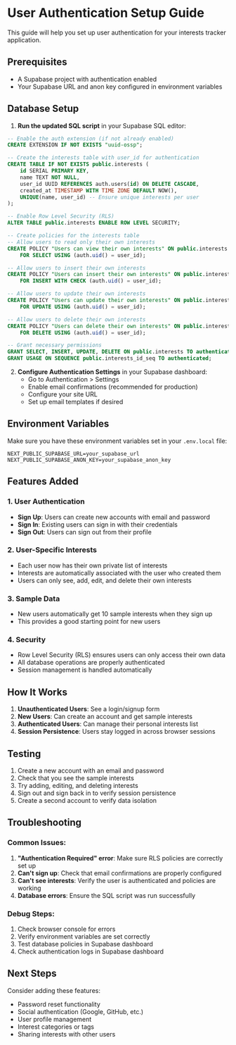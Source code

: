 # User Authentication Setup Guide

This guide will help you set up user authentication for your interests tracker application.

## Prerequisites

- A Supabase project with authentication enabled
- Your Supabase URL and anon key configured in environment variables

## Database Setup

1. **Run the updated SQL script** in your Supabase SQL editor:

```sql
-- Enable the auth extension (if not already enabled)
CREATE EXTENSION IF NOT EXISTS "uuid-ossp";

-- Create the interests table with user_id for authentication
CREATE TABLE IF NOT EXISTS public.interests (
    id SERIAL PRIMARY KEY,
    name TEXT NOT NULL,
    user_id UUID REFERENCES auth.users(id) ON DELETE CASCADE,
    created_at TIMESTAMP WITH TIME ZONE DEFAULT NOW(),
    UNIQUE(name, user_id) -- Ensure unique interests per user
);

-- Enable Row Level Security (RLS)
ALTER TABLE public.interests ENABLE ROW LEVEL SECURITY;

-- Create policies for the interests table
-- Allow users to read only their own interests
CREATE POLICY "Users can view their own interests" ON public.interests
    FOR SELECT USING (auth.uid() = user_id);

-- Allow users to insert their own interests
CREATE POLICY "Users can insert their own interests" ON public.interests
    FOR INSERT WITH CHECK (auth.uid() = user_id);

-- Allow users to update their own interests
CREATE POLICY "Users can update their own interests" ON public.interests
    FOR UPDATE USING (auth.uid() = user_id);

-- Allow users to delete their own interests
CREATE POLICY "Users can delete their own interests" ON public.interests
    FOR DELETE USING (auth.uid() = user_id);

-- Grant necessary permissions
GRANT SELECT, INSERT, UPDATE, DELETE ON public.interests TO authenticated;
GRANT USAGE ON SEQUENCE public.interests_id_seq TO authenticated;
```

2. **Configure Authentication Settings** in your Supabase dashboard:
   - Go to Authentication > Settings
   - Enable email confirmations (recommended for production)
   - Configure your site URL
   - Set up email templates if desired

## Environment Variables

Make sure you have these environment variables set in your `.env.local` file:

```env
NEXT_PUBLIC_SUPABASE_URL=your_supabase_url
NEXT_PUBLIC_SUPABASE_ANON_KEY=your_supabase_anon_key
```

## Features Added

### 1. User Authentication
- **Sign Up**: Users can create new accounts with email and password
- **Sign In**: Existing users can sign in with their credentials
- **Sign Out**: Users can sign out from their profile

### 2. User-Specific Interests
- Each user now has their own private list of interests
- Interests are automatically associated with the user who created them
- Users can only see, add, edit, and delete their own interests

### 3. Sample Data
- New users automatically get 10 sample interests when they sign up
- This provides a good starting point for new users

### 4. Security
- Row Level Security (RLS) ensures users can only access their own data
- All database operations are properly authenticated
- Session management is handled automatically

## How It Works

1. **Unauthenticated Users**: See a login/signup form
2. **New Users**: Can create an account and get sample interests
3. **Authenticated Users**: Can manage their personal interests list
4. **Session Persistence**: Users stay logged in across browser sessions

## Testing

1. Create a new account with an email and password
2. Check that you see the sample interests
3. Try adding, editing, and deleting interests
4. Sign out and sign back in to verify session persistence
5. Create a second account to verify data isolation

## Troubleshooting

### Common Issues:

1. **"Authentication Required" error**: Make sure RLS policies are correctly set up
2. **Can't sign up**: Check that email confirmations are properly configured
3. **Can't see interests**: Verify the user is authenticated and policies are working
4. **Database errors**: Ensure the SQL script was run successfully

### Debug Steps:

1. Check browser console for errors
2. Verify environment variables are set correctly
3. Test database policies in Supabase dashboard
4. Check authentication logs in Supabase dashboard

## Next Steps

Consider adding these features:
- Password reset functionality
- Social authentication (Google, GitHub, etc.)
- User profile management
- Interest categories or tags
- Sharing interests with other users 